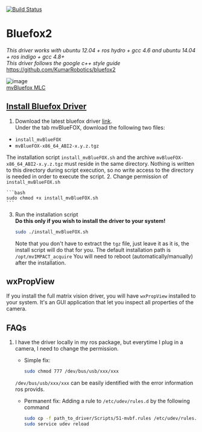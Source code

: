 [![Build Status](https://travis-ci.org/KumarRobotics/bluefox2.svg?branch=master)](https://travis-ci.org/KumarRobotics/bluefox2)

# Bluefox2
*This driver works with ubuntu 12.04 + ros hydro + gcc 4.6 and ubuntu 14.04 + ros indigo + gcc 4.8+*  
*This driver follows the google c++ style guide*  
https://github.com/KumarRobotics/bluefox2

![image](http://i.imgur.com/89Bb1hR.png)  
[mvBluefox MLC](http://www.matrix-vision.com/USB2.0-single-board-camera-mvbluefox-mlc.html)
## [Install Bluefox Driver](http://www.matrix-vision.com/manuals/mvBlueFOX/mvBF_page_quickstart.html#mvBF_subsubsection_quickstart_linux_software)
1. Download the latest bluefox driver [link](http://www.matrix-vision.com/latest-drivers.html).  
Under the tab mvBlueFOX, download the following two files:
  * `install_mvBlueFOX`
  * `mvBlueFOX-x86_64_ABI2-x.y.z.tgz`  

  The installation script `install_mvBlueFOX.sh` and the archive `mvBlueFOX-x86_64_ABI2-x.y.z.tgz` must reside in the same directory. Nothing is written to this directory during script execution, so no write access to the directory is needed in order to execute the script.
2. Change permission of `install_mvBlueFOX.sh`

    ```bash
    sudo chmod +x install_mvBlueFOX.sh
    ```

3. Run the installation script  
**Do this only if you wish to install the driver to your system!**

    ```bash
    sudo ./install_mvBlueFOX.sh
    ```

    Note that you don't have to extract the ```tgz``` file, just leave it as it is, the install script will do that for you. The default installation path is ```/opt/mvIMPACT_acquire```
    You will need to reboot (automatically/manually) after the installation.


## wxPropView
If you install the full matrix vision driver, you will have `wxPropView` installed to your system. It's an GUI application that let you inspect all properties of the camera.

## FAQs
1. I have the driver locally in my ros package, but everytime I plug in a camera, I need to change the permission.  
    * Simple fix:

        ```bash
        sudo chmod 777 /dev/bus/usb/xxx/xxx
        ```

    `/dev/bus/usb/xxx/xxx` can be easily identified with the error information ros provids.

    * Permanent fix:
    Adding a rule to `/etc/udev/rules.d` by the following command

        ```bash
        sudo cp -f path_to_driver/Scripts/51-mvbf.rules /etc/udev/rules.d/
        sudo service udev reload
        ```
        
